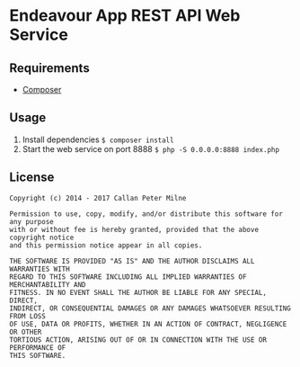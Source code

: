 # Endeavour App REST API Web Service

## Requirements

- [Composer](https://github.com/composer/composer)

## Usage

1. Install dependencies
`$ composer install`
2. Start the web service on port 8888
`$ php -S 0.0.0.0:8888 index.php`

## License

```
Copyright (c) 2014 - 2017 Callan Peter Milne

Permission to use, copy, modify, and/or distribute this software for any purpose
with or without fee is hereby granted, provided that the above copyright notice
and this permission notice appear in all copies.

THE SOFTWARE IS PROVIDED "AS IS" AND THE AUTHOR DISCLAIMS ALL WARRANTIES WITH
REGARD TO THIS SOFTWARE INCLUDING ALL IMPLIED WARRANTIES OF MERCHANTABILITY AND
FITNESS. IN NO EVENT SHALL THE AUTHOR BE LIABLE FOR ANY SPECIAL, DIRECT,
INDIRECT, OR CONSEQUENTIAL DAMAGES OR ANY DAMAGES WHATSOEVER RESULTING FROM LOSS
OF USE, DATA OR PROFITS, WHETHER IN AN ACTION OF CONTRACT, NEGLIGENCE OR OTHER
TORTIOUS ACTION, ARISING OUT OF OR IN CONNECTION WITH THE USE OR PERFORMANCE OF
THIS SOFTWARE.
```
